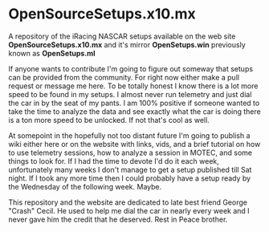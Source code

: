 # OpenSourceSetups.x10.mx
A repository of the iRacing NASCAR setups available on the web site <strong>OpenSourceSetups.x10.mx</strong> and it's mirror <strong>OpenSetups.win</strong> previously known as <strong>OpenSetups.ml</strong>

If anyone wants to contribute I'm going to figure out someway that setups can be provided from the community.  For right now either make a pull request or message me here.  To be totally honest I know there is a lot more speed to be found in my setups.  I almost never run telemetry and just dial the car in by the seat of my pants.  I am 100% positive if someone wanted to take the time to analyze the data and see exactly what the car is doing there is a ton more speed to be unlocked.  If not that's cool as well.  

At somepoint in the hopefully not too distant future I'm going to publish a wiki either here or on the website with links, vids, and a brief tutorial on how to use telemetry sessions, how to analyze a session in MOTEC, and some things to look for.  If I had the time to devote I'd do it each week, unfortunately many weeks I don't manage to get a setup published till Sat night.  If I took any more time then I could probably have a setup ready by the Wednesday of the following week.  Maybe. 

This repository and the website are dedicated to late best friend George "Crash" Cecil.  He used to help me dial the car in nearly every week and I never gave him the credit that he deserved.  Rest in Peace brother.
